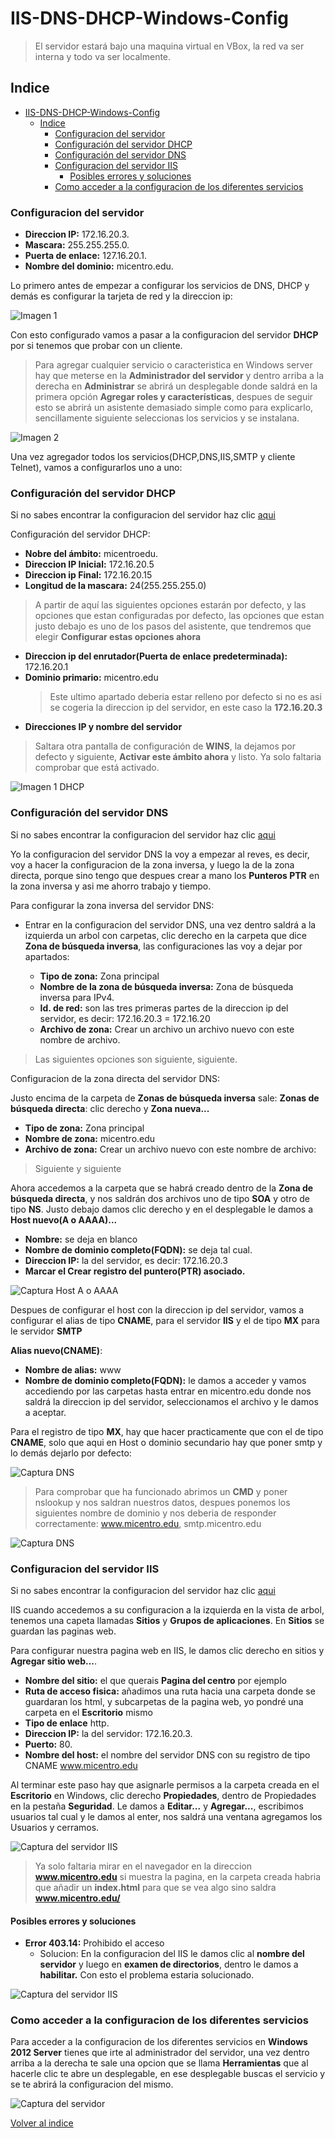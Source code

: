 # IIS-DNS-DHCP-Windows-Config
> El servidor estará bajo una maquina virtual en VBox, la red va ser interna y todo va ser localmente.

## Indice
- [IIS-DNS-DHCP-Windows-Config](#iis-dns-dhcp-windows-config)
  - [Indice](#indice)
    - [Configuracion del servidor](#configuracion-del-servidor)
    - [Configuración del servidor DHCP](#configuraci%c3%b3n-del-servidor-dhcp)
    - [Configuración del servidor DNS](#configuraci%c3%b3n-del-servidor-dns)
    - [Configuracion del servidor IIS](#configuracion-del-servidor-iis)
      - [Posibles errores y soluciones](#posibles-errores-y-soluciones)
    - [Como acceder a la configuracion de los diferentes servicios](#como-acceder-a-la-configuracion-de-los-diferentes-servicios)

### Configuracion del servidor

- **Direccion IP:** 172.16.20.3.
- **Mascara:** 255.255.255.0.
- **Puerta de enlace:** 127.16.20.1.
- **Nombre del dominio:** micentro.edu.

Lo primero antes de empezar a configurar los servicios de DNS, DHCP y demás es configurar la tarjeta de red y la direccion ip:

![Imagen 1](src/imgs/capturaRed1.PNG)

Con esto configurado vamos a pasar a la configuracion del servidor **DHCP** por si tenemos que probar con un cliente.

> Para agregar cualquier servicio o caracteristica en Windows server hay que meterse en la **Administrador del servidor** y dentro arriba a la derecha en **Administrar** se abrirá un desplegable donde saldrá en la primera opción **Agregar roles y características**, despues de seguir esto se abrirá un asistente demasiado simple como para explicarlo, sencillamente siguiente seleccionas los servicios y se instalana.

![Imagen 2](src/imgs/capturaRed2.PNG)

Una vez agregador todos los servicios(DHCP,DNS,IIS,SMTP y cliente Telnet), vamos a configurarlos uno a uno:

### Configuración del servidor DHCP

Si no sabes encontrar la configuracion del servidor haz clic [aqui](#como-acceder-a-la-configuracion-de-los-diferentes-servicios)

Configuración del servidor DHCP:

- **Nobre del ámbito:** micentroedu.
- **Direccion IP Inicial:** 172.16.20.5
- **Direccion ip Final:** 172.16.20.15
- **Longitud de la mascara:** 24(255.255.255.0)
> A partir de aquí las siguientes opciones estarán por defecto, y las opciones que estan configuradas por defecto, las opciones que estan justo debajo es uno de los pasos del asistente, que tendremos que elegir **Configurar estas opciones ahora**
- **Direccion ip del enrutador(Puerta de enlace predeterminada):** 172.16.20.1
- **Dominio primario:** micentro.edu
  > Este ultimo apartado deberia estar relleno por defecto si no es asi se cogeria la direccion ip del servidor, en este caso la **172.16.20.3**
- **Direcciones IP y nombre del servidor**

> Saltara otra pantalla de configuración de **WINS**, la dejamos por defecto y siguiente, **Activar este ámbito ahora** y listo. Ya solo faltaria comprobar que está activado.

![Imagen 1 DHCP](src/imgs/capturaDHCP1.PNG)

### Configuración del servidor DNS

Si no sabes encontrar la configuracion del servidor haz clic [aqui](#como-acceder-a-la-configuracion-de-los-diferentes-servicios)

Yo la configuracion del servidor DNS la voy a empezar al reves, es decir, voy a hacer la configuracion de la zona inversa, y luego la de la zona directa, porque sino tengo que despues crear a mano los **Punteros PTR** en la zona inversa y asi me ahorro trabajo y tiempo.

Para configurar la zona inversa del servidor DNS:
- Entrar en la configuracion del servidor DNS, una vez dentro saldrá a la izquierda un arbol con carpetas, clic derecho en la carpeta que dice **Zona de búsqueda inversa**, las configuraciones las voy a dejar por apartados:

    - **Tipo de zona:** Zona principal
    - **Nombre de la zona de búsqueda inversa:** Zona de búsqueda inversa para IPv4.
    - **Id. de red:** son las tres primeras partes de la direccion ip del servidor, es decir: 172.16.20.3 = 172.16.20
    - **Archivo de zona:** Crear un archivo un archivo nuevo con este nombre de archivo.

> Las siguientes opciones son siguiente, siguiente.

Configuracion de la zona directa del servidor DNS:

Justo encima de la carpeta de **Zonas de búsqueda inversa** sale: **Zonas de búsqueda directa**: clic derecho y **Zona nueva...**
- **Tipo de zona:** Zona principal
- **Nombre de zona:** micentro.edu
- **Archivo de zona:** Crear un archivo nuevo con este nombre de archivo:
  
> Siguiente y siguiente

Ahora accedemos a la carpeta que se habrá creado dentro de la **Zona de búsqueda directa**, y nos saldrán dos archivos uno de tipo **SOA** y otro de tipo **NS**. Justo debajo damos clic derecho y en el desplegable le damos a **Host nuevo(A o AAAA)...**

- **Nombre:** se deja en blanco
- **Nombre de dominio completo(FQDN):** se deja tal cual.
- **Direccion IP:** la del servidor, es decir: 172.16.20.3
- **Marcar el Crear registro del puntero(PTR) asociado.**

![Captura Host A o AAAA](src/imgs/capturaDNS1.PNG)

Despues de configurar el host con la direccion ip del servidor, vamos a configurar el alias de tipo **CNAME**, para el servidor **IIS** y el de tipo **MX** para le servidor **SMTP**

**Alias nuevo(CNAME)**:

- **Nombre de alias:** www
- **Nombre de dominio completo(FQDN):** le damos a acceder y vamos accediendo por las carpetas hasta entrar en micentro.edu donde nos saldrá la direccion ip del servidor, seleccionamos el archivo y le damos a aceptar.

Para el registro de tipo **MX**, hay que hacer practicamente que con el de tipo **CNAME**, solo que aqui en Host o dominio secundario hay que poner smtp y lo demás dejarlo por defecto:

![Captura DNS](src/imgs/capturaDNS1.PNG)

> Para comprobar que ha funcionado abrimos un **CMD** y poner nslookup y nos saldran nuestros datos, despues ponemos los siguientes nombre de dominio y nos deberia de responder correctamente: www.micentro.edu, smtp.micentro.edu

![Captura DNS](src/imgs/capturaCMD.PNG)

### Configuracion del servidor IIS
Si no sabes encontrar la configuracion del servidor haz clic [aqui](#como-acceder-a-la-configuracion-de-los-diferentes-servicios)

IIS cuando accedemos a su configuracion a la izquierda en la vista de arbol, tenemos una capeta llamadas **Sitios** y **Grupos de aplicaciones**. En **Sitios** se guardan las paginas web.

Para configurar nuestra pagina web en IIS, le damos clic derecho en sitios y **Agregar sitio web...**.

- **Nombre del sitio:** el que querais **Pagina del centro** por ejemplo
- **Ruta de acceso fisica:** añadimos una ruta hacia una carpeta donde se guardaran los html, y subcarpetas de la pagina web, yo pondré una carpeta en el **Escritorio** mismo
- **Tipo de enlace** http.
- **Direccion IP:** la del servidor: 172.16.20.3.
- **Puerto:** 80.
- **Nombre del host:** el nombre del servidor DNS con su registro de tipo CNAME www.micentro.edu

Al terminar este paso hay que asignarle permisos a la carpeta creada en el **Escritorio** en Windows, clic derecho **Propiedades**, dentro de Propiedades en la pestaña **Seguridad**. Le damos a **Editar...** y **Agregar...**, escribimos usuarios tal cual y le damos al enter, nos saldrá una ventana agregamos los Usuarios y cerramos.

![Captura del servidor IIS](src/imgs/capturaIIS1.PNG)

> Ya solo faltaria mirar en el navegador en la direccion **www.micentro.edu** si muestra la pagina, en la carpeta creada habria que añadir un **index.html** para que se vea algo sino saldra **www.micentro.edu/**

#### Posibles errores y soluciones
- **Error 403.14:** Prohibido el acceso
  - Solucion: En la configuracion del IIS le damos clic al **nombre del servidor** y luego en **examen de directorios**, dentro le damos a **habilitar.** Con esto el problema estaria solucionado.
  
![Captura del servidor IIS](src/imgs/capturaIISolucion.PNG)
### Como acceder a la configuracion de los diferentes servicios

Para acceder a la configuracion de los diferentes servicios en **Windows 2012 Server** tienes que irte al administrador del servidor, una vez dentro arriba a la derecha te sale una opcion que se llama **Herramientas** que al hacerle clic te abre un desplegable, en ese desplegable buscas el servicio y se te abrirá la configuracion del mismo.

![Captura del servidor](src/imgs/capturaServidor.PNG)

[Volver al indice](#indice)
